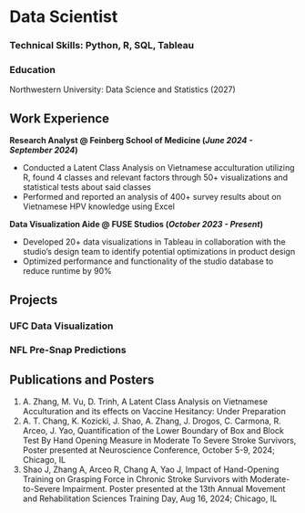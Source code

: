 # Data Scientist

### Technical Skills: Python, R, SQL, Tableau

### Education

Northwestern University: Data Science and Statistics (2027)

## Work Experience
**Research Analyst @ Feinberg School of Medicine (_June 2024 - September 2024_)**
- Conducted a Latent Class Analysis on Vietnamese acculturation utilizing R, found 4 classes and relevant factors through 50+ visualizations and statistical tests about said classes
- Performed and reported an analysis of 400+ survey results about on Vietnamese HPV knowledge using Excel

**Data Visualization Aide @ FUSE Studios (_October 2023 - Present_)**
- Developed 20+ data visualizations in Tableau in collaboration with the studio’s design team to identify potential optimizations in product design
- Optimized performance and functionality of the studio database to reduce runtime by 90%

## Projects
### UFC Data Visualization

### NFL Pre-Snap Predictions

## Publications and Posters

1. A. Zhang, M. Vu, D. Trinh, A Latent Class Analysis on Vietnamese Acculturation and its effects on Vaccine Hesitancy: Under Preparation
2. A. T. Chang, K. Kozicki, J. Shao, A. Zhang,  J. Drogos, C. Carmona, R. Arceo, J. Yao, Quantification of the Lower Boundary of Box and Block Test By Hand Opening Measure in Moderate To Severe Stroke Survivors, Poster presented at Neuroscience Conference, October 5-9, 2024; Chicago, IL
3. Shao J, Zhang A, Arceo R, Chang A, Yao J, Impact of Hand-Opening Training on Grasping Force in Chronic Stroke Survivors with Moderate-to-Severe Impairment. Poster presented at the 13th Annual Movement and Rehabilitation Sciences Training Day, Aug 16, 2024; Chicago, IL

